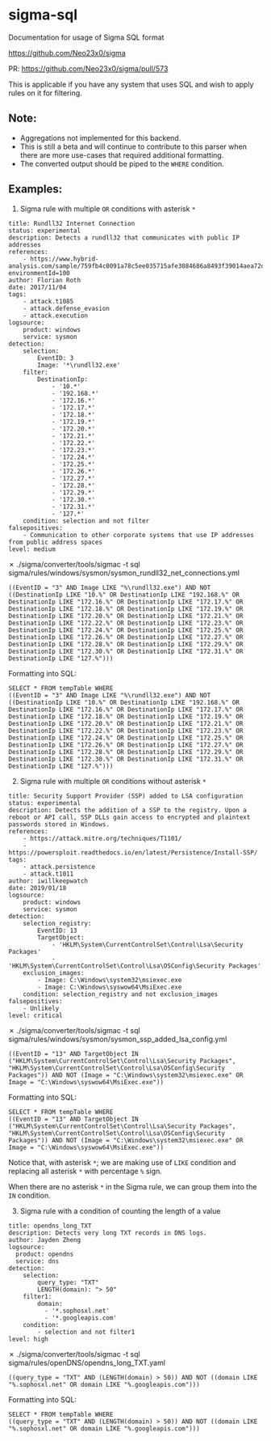# sigma-sql
Documentation for usage of Sigma SQL format

https://github.com/Neo23x0/sigma

PR: https://github.com/Neo23x0/sigma/pull/573

This is applicable if you have any system that uses SQL and wish to apply rules on it for filtering.

## Note:
* Aggregations not implemented for this backend.
* This is still a beta and will continue to contribute to this parser when there are more use-cases that required additional formatting.
* The converted output should be piped to the `WHERE` condition.

## Examples:

1) Sigma rule with multiple `OR` conditions with asterisk `*`

```
title: Rundll32 Internet Connection
status: experimental
description: Detects a rundll32 that communicates with public IP addresses
references:
    - https://www.hybrid-analysis.com/sample/759fb4c0091a78c5ee035715afe3084686a8493f39014aea72dae36869de9ff6?environmentId=100
author: Florian Roth
date: 2017/11/04
tags:
    - attack.t1085
    - attack.defense_evasion
    - attack.execution
logsource:
    product: windows
    service: sysmon
detection:
    selection:
        EventID: 3
        Image: '*\rundll32.exe'
    filter:
        DestinationIp: 
            - '10.*'
            - '192.168.*'
            - '172.16.*'
            - '172.17.*'
            - '172.18.*'
            - '172.19.*'
            - '172.20.*'
            - '172.21.*'
            - '172.22.*'
            - '172.23.*'
            - '172.24.*'
            - '172.25.*'
            - '172.26.*'
            - '172.27.*'
            - '172.28.*'
            - '172.29.*'
            - '172.30.*'
            - '172.31.*'
            - '127.*'
    condition: selection and not filter
falsepositives:
    - Communication to other corporate systems that use IP addresses from public address spaces
level: medium
```

✗ ./sigma/converter/tools/sigmac -t sql sigma/rules/windows/sysmon/sysmon_rundll32_net_connections.yml
```
((EventID = "3" AND Image LIKE "%\rundll32.exe") AND NOT ((DestinationIp LIKE "10.%" OR DestinationIp LIKE "192.168.%" OR DestinationIp LIKE "172.16.%" OR DestinationIp LIKE "172.17.%" OR DestinationIp LIKE "172.18.%" OR DestinationIp LIKE "172.19.%" OR DestinationIp LIKE "172.20.%" OR DestinationIp LIKE "172.21.%" OR DestinationIp LIKE "172.22.%" OR DestinationIp LIKE "172.23.%" OR DestinationIp LIKE "172.24.%" OR DestinationIp LIKE "172.25.%" OR DestinationIp LIKE "172.26.%" OR DestinationIp LIKE "172.27.%" OR DestinationIp LIKE "172.28.%" OR DestinationIp LIKE "172.29.%" OR DestinationIp LIKE "172.30.%" OR DestinationIp LIKE "172.31.%" OR DestinationIp LIKE "127.%")))
```

Formatting into SQL:
```
SELECT * FROM tempTable WHERE
((EventID = "3" AND Image LIKE "%\rundll32.exe") AND NOT ((DestinationIp LIKE "10.%" OR DestinationIp LIKE "192.168.%" OR DestinationIp LIKE "172.16.%" OR DestinationIp LIKE "172.17.%" OR DestinationIp LIKE "172.18.%" OR DestinationIp LIKE "172.19.%" OR DestinationIp LIKE "172.20.%" OR DestinationIp LIKE "172.21.%" OR DestinationIp LIKE "172.22.%" OR DestinationIp LIKE "172.23.%" OR DestinationIp LIKE "172.24.%" OR DestinationIp LIKE "172.25.%" OR DestinationIp LIKE "172.26.%" OR DestinationIp LIKE "172.27.%" OR DestinationIp LIKE "172.28.%" OR DestinationIp LIKE "172.29.%" OR DestinationIp LIKE "172.30.%" OR DestinationIp LIKE "172.31.%" OR DestinationIp LIKE "127.%")))
```

2) Sigma rule with multiple `OR` conditions without asterisk `*`
```
title: Security Support Provider (SSP) added to LSA configuration
status: experimental
description: Detects the addition of a SSP to the registry. Upon a reboot or API call, SSP DLLs gain access to encrypted and plaintext passwords stored in Windows. 
references:
    - https://attack.mitre.org/techniques/T1101/
    - https://powersploit.readthedocs.io/en/latest/Persistence/Install-SSP/
tags:
    - attack.persistence
    - attack.t1011
author: iwillkeepwatch
date: 2019/01/18
logsource:
    product: windows
    service: sysmon
detection:
    selection_registry:
        EventID: 13
        TargetObject: 
            - 'HKLM\System\CurrentControlSet\Control\Lsa\Security Packages'
            - 'HKLM\System\CurrentControlSet\Control\Lsa\OSConfig\Security Packages'
    exclusion_images:
        - Image: C:\Windows\system32\msiexec.exe
        - Image: C:\Windows\syswow64\MsiExec.exe
    condition: selection_registry and not exclusion_images
falsepositives:
    - Unlikely
level: critical
```

✗ ./sigma/converter/tools/sigmac -t sql sigma/rules/windows/sysmon/sysmon_ssp_added_lsa_config.yml
```
((EventID = "13" AND TargetObject IN ("HKLM\System\CurrentControlSet\Control\Lsa\Security Packages", "HKLM\System\CurrentControlSet\Control\Lsa\OSConfig\Security Packages")) AND NOT (Image = "C:\Windows\system32\msiexec.exe" OR Image = "C:\Windows\syswow64\MsiExec.exe"))
```

Formatting into SQL:
```
SELECT * FROM tempTable WHERE
((EventID = "13" AND TargetObject IN ("HKLM\System\CurrentControlSet\Control\Lsa\Security Packages", "HKLM\System\CurrentControlSet\Control\Lsa\OSConfig\Security Packages")) AND NOT (Image = "C:\Windows\system32\msiexec.exe" OR Image = "C:\Windows\syswow64\MsiExec.exe"))
```

Notice that, with asterisk `*`; we are making use of `LIKE` condition and replacing all asterisk `*` with percentage `%` sign.

When there are no asterisk `*` in the Sigma rule, we can group them into the `IN` condition.

3) Sigma rule with a condition of counting the length of a value
```
title: opendns_long_TXT
description: Detects very long TXT records in DNS logs.
author: Jayden Zheng
logsource:
  product: opendns
  service: dns
detection:
    selection:
        query_type: "TXT"
        LENGTH(domain): "> 50"
    filter1:
        domain:
          - '*.sophosxl.net'
          - '*.googleapis.com'
    condition: 
        - selection and not filter1
level: high
```

✗ ./sigma/converter/tools/sigmac -t sql sigma/rules/openDNS/opendns_long_TXT.yaml
```
((query_type = "TXT" AND (LENGTH(domain) > 50)) AND NOT ((domain LIKE "%.sophosxl.net" OR domain LIKE "%.googleapis.com")))
```

Formatting into SQL:
```
SELECT * FROM tempTable WHERE
((query_type = "TXT" AND (LENGTH(domain) > 50)) AND NOT ((domain LIKE "%.sophosxl.net" OR domain LIKE "%.googleapis.com")))
```




